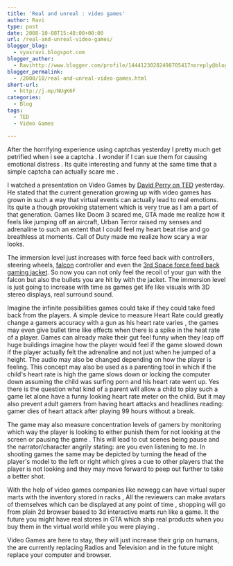 ```yaml
---
title: 'Real and unreal : video games'
author: Ravi
type: post
date: 2008-10-08T15:48:00+00:00
url: /real-and-unreal-video-games/
blogger_blog:
  - vyasravi.blogspot.com
blogger_author:
  - Ravihttp://www.blogger.com/profile/14441230282498705417noreply@blogger.com
blogger_permalink:
  - /2008/10/real-and-unreal-video-games.html
short-url:
  - http://j.mp/NUgK6F
categories:
  - Blog
tags:
  - TED
  - Video Games

---
```

After the horrifying experience using captchas yesterday I pretty much get petrified when i see a captcha . I wonder if I can sue them for causing emotional distress . Its quite interesting and funny at the same time that a simple captcha can actually scare me .</p> 
  
I watched a presentation on Video Games by [David Perry on TED](https://www.youtube.com/watch?v=mfv_hOFT1S4) yesterday. He stated that the current generation growing up with video games has grown in such a way that virtual events can actually lead to real emotions. Its quite a though provoking statement which is very true as I am a part of that generation. Games like Doom 3 scared me, GTA made me realize how it feels like jumping off an aircraft, Urban Terror raised my senses and adrenaline to such an extent that I could feel my heart beat rise and go breathless at moments. Call of Duty made me realize how scary a war looks.

The immersion level just increases with force feed back with controllers, steering wheels, [falcon](http://home.novint.com/products/novint_falcon.php) controller and even the [3rd Space force feed back gaming jacket](http://www.tngames.com/index.php). So now you can not only feel the recoil of your gun with the falcon but also the bullets you are hit by with the jacket. The immersion level is just going to increase with time as games get life like visuals with 3D stereo displays, real surround sound.

Imagine the infinite possibilities games could take if they could take feed back from the players. A simple device to measure Heart Rate could greatly change a gamers accuracy with a gun as his heart rate varies , the games may even give bullet time like effects when there is a spike in the heat rate of a player. Games can already make their gut feel funny when they leap off huge buildings imagine how the player would feel if the game slowed down if the player actually felt the adrenaline and not just when he jumped of a height. The audio may also be changed depending on how the player is feeling. This concept may also be used as a parenting tool in which if the child's heart rate is high the game slows down or locking the computer down assuming the child was surfing porn and his heart rate went up. Yes there is the question what kind of a parent will allow a child to play such a game let alone have a funny looking heart rate meter on the child. But it may also prevent adult gamers from having heart attacks and headlines reading: gamer dies of heart attack after playing 99 hours without a break.

The game may also measure concentration levels of gamers by monitoring which way the player is looking to either punish them for not looking at the screen or pausing the game . This will lead to cut scenes being pause and the narrator/character angrily stating: are you even listening to me. In shooting games the same may be depicted by turning the head of the player's model to the left or right which gives a cue to other players that the player is not looking and they may move forward to peep out further to take a better shot.

With the help of video games companies like newegg can have virtual super marts with the inventory stored in racks , All the reviewers can make avatars of themselves which can be displayed at any point of time , shopping will go from plain 2d browser based to 3d interactive marts run like a game. It the future you might have real stores in GTA which ship real products when you buy them in the virtual world while you were playing .

Video Games are here to stay, they will just increase their grip on humans, the are currently replacing Radios and Television and in the future might replace your computer and browser.